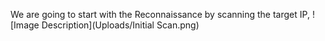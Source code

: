 We are going to start with the Reconnaissance by scanning the target IP, 
![Image Description](Uploads/Initial Scan.png)
